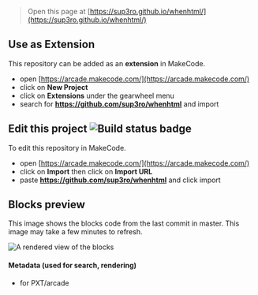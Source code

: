  


> Open this page at [https://sup3ro.github.io/whenhtml/](https://sup3ro.github.io/whenhtml/)

## Use as Extension

This repository can be added as an **extension** in MakeCode.

* open [https://arcade.makecode.com/](https://arcade.makecode.com/)
* click on **New Project**
* click on **Extensions** under the gearwheel menu
* search for **https://github.com/sup3ro/whenhtml** and import

## Edit this project ![Build status badge](https://github.com/sup3ro/whenhtml/workflows/MakeCode/badge.svg)

To edit this repository in MakeCode.

* open [https://arcade.makecode.com/](https://arcade.makecode.com/)
* click on **Import** then click on **Import URL**
* paste **https://github.com/sup3ro/whenhtml** and click import

## Blocks preview

This image shows the blocks code from the last commit in master.
This image may take a few minutes to refresh.

![A rendered view of the blocks](https://github.com/sup3ro/whenhtml/raw/master/.github/makecode/blocks.png)

#### Metadata (used for search, rendering)

* for PXT/arcade
<script src="https://makecode.com/gh-pages-embed.js"></script><script>makeCodeRender("{{ site.makecode.home_url }}", "{{ site.github.owner_name }}/{{ site.github.repository_name }}");</script>

